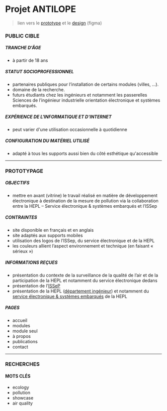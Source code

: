 # Projet ANTILOPE

> lien vers le [prototype](https://www.figma.com/file/OTvoSPafjqMoZbjj0xrN3s/Antilope?node-id=0%3A1) et le [design](https://www.figma.com/file/OTvoSPafjqMoZbjj0xrN3s/Antilope?node-id=42%3A2) (figma)

### PUBLIC CIBLE

##### TRANCHE D'ÂGE

- à partir de 18 ans

##### STATUT SOCIOPROFESSIONNEL

- partenaires publiques pour l’installation de certains modules (villes, …).
- domaine de la recherche.
- futurs étudiants chez les ingénieurs et notamment les passerelles Sciences de l’ingénieur industrielle orientation électronique et systèmes embarqués.

##### EXPÉRIENCE DE L'INFORMATIQUE ET D'INTERNET

- peut varier d'une utilisation occasionnelle à quotidienne

##### CONFIGURATION DU MATÉRIEL UTILISÉ

- adapté à tous les supports aussi bien du côté esthétique qu'accessible

------

### PROTOTYPAGE

##### OBJECTIFS

- mettre en avant (vitrine) le travail réalisé en matière de développement électronique à destination de la mesure de pollution via la collaboration entre la HEPL – Service électronique & systèmes embarqués et l’ISSep

##### CONTRAINTES

- site disponible en français et en anglais
- site adaptés aux supports mobiles
- utilisation des logos de l’ISSep, du service électronique et de la HEPL
- les couleurs allient l’aspect environnement et technique (en faisant « sérieux »)

##### INFORMATIONS REÇUES

- présentation du contexte de la surveillance de la qualité de l’air et de la participation de la HEPL et notamment du service électronique dedans
- présentation de l’[ISSeP](https://www.issep.be/)
- présentation de la HEPL ([département ingénieur](https://www.ingehepl.be)) et notamment du [service électronique & systèmes embarqués](https://www.ingehepl.be/master-en-sciences-de-lingenieur-industriel-orientation-electronique-systemes-embarques/) de la HEPL

##### PAGES

- accueil
- modules
- module seul
- à propos
- publications
- contact

------

### RECHERCHES

#### MOTS CLÉS

- ecology
- pollution
- showcase
- air quality